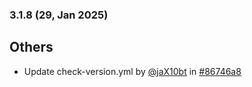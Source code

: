 ### 3.1.8 (29, Jan 2025)
## Others
- Update check-version.yml by [<u>@jaX10bt</u>](https://www.github.com/jaX10bt) in [#86746a8](https://github.com/buerokratt/XTR/commit/86746a8)
